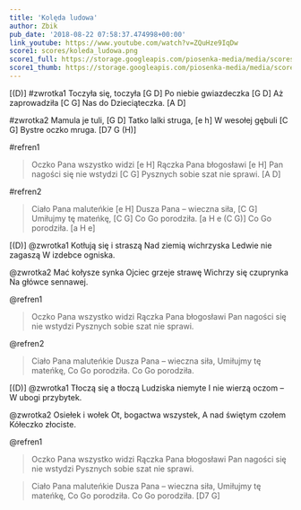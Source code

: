 ```yaml
---
title: 'Kolęda ludowa'
author: Zbik
pub_date: '2018-08-22 07:58:37.474998+00:00'
link_youtube: https://www.youtube.com/watch?v=ZQuHze9IqDw
score1: scores/koleda_ludowa.png
score1_full: https://storage.googleapis.com/piosenka-media/media/scores/koleda_ludowa.png
score1_thumb: https://storage.googleapis.com/piosenka-media/media/scores/koleda_ludowa.png.180x0_q85_upscale.png
---
```


[(D)]
#zwrotka1
Toczyła się, toczyła [G D]
Po niebie gwiazdeczka [G D]
Aż zaprowadziła [C G]
Nas do Dzieciąteczka. [A D]

#zwrotka2
Mamula je tuli, [G D]
Tatko lalki struga, [e h]
W wesołej gębuli [C G]
Bystre oczko mruga. [D7 G (H)]

#refren1
>Oczko Pana wszystko widzi [e H]
>Rączka Pana błogosławi [e H]
>Pan nagości się nie wstydzi [C G]
>Pysznych sobie szat nie sprawi. [A D]

#refren2
>Ciało Pana maluteńkie [e H]
>Dusza Pana – wieczna siła, [C G]
>Umiłujmy tę mateńkę, [C G]
>Co Go porodziła. [a H e (C G)]
>Co Go porodziła. [a H e]

[(D)]
@zwrotka1
Kotłują się i straszą
Nad ziemią wichrzyska
Ledwie nie zagaszą
W izdebce ogniska.

@zwrotka2
Mać kołysze synka
Ojciec grzeje strawę
Wichrzy się czuprynka
Na główce sennawej.

@refren1
>Oczko Pana wszystko widzi
>Rączka Pana błogosławi
>Pan nagości się nie wstydzi
>Pysznych sobie szat nie sprawi.

@refren2
>Ciało Pana maluteńkie
>Dusza Pana – wieczna siła,
>Umiłujmy tę mateńkę,
>Co Go porodziła.
>Co Go porodziła.

[(D)]
@zwrotka1
Tłoczą się a tłoczą
Ludziska niemyte
I nie wierzą oczom –
W ubogi przybytek.

@zwrotka2
Osiełek i wołek
Ot, bogactwa wszystek,
A nad świętym czołem
Kółeczko złociste.

@refren1
>Oczko Pana wszystko widzi
>Rączka Pana błogosławi
>Pan nagości się nie wstydzi
>Pysznych sobie szat nie sprawi.

>Ciało Pana maluteńkie
>Dusza Pana – wieczna siła,
>Umiłujmy tę mateńkę,
>Co Go porodziła.
>Co Go porodziła. [D7 G]